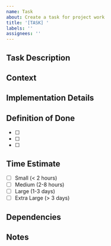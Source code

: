 ```yaml
---
name: Task
about: Create a task for project work
title: '[TASK] '
labels: ''
assignees: ''
---
```


## Task Description
<!-- What needs to be done? -->

## Context
<!-- Why is this task needed? How does it fit into the larger project? -->

## Implementation Details
<!-- Technical approach, files to modify, dependencies -->

## Definition of Done
<!-- When is this task complete? -->
- [ ] 
- [ ] 
- [ ] 

## Time Estimate
<!-- How long do you think this will take? -->
- [ ] Small (< 2 hours)
- [ ] Medium (2-8 hours)
- [ ] Large (1-3 days)
- [ ] Extra Large (> 3 days)

## Dependencies
<!-- Does this task depend on other issues or PRs? -->

## Notes
<!-- Any other relevant information -->